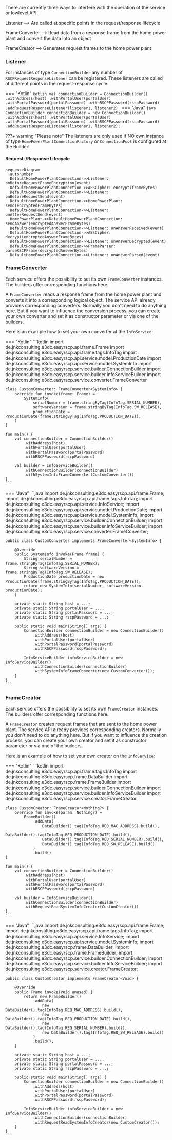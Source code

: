 There are currently three ways to interfere with the operation of the service or lowlevel API.

Listener --> Are called at specific points in the request/response lifecycle

FrameConverter --> Read data from a response frame from the home power plant and convert the data into an object

FrameCreator --> Generates request frames to the home power plant

### Listener
For instances of type `ConnectionBuilder` any number of `RSCPRequestResponseListener` can be registered. These listeners are called at different points in the request-response cycle.

=== "Kotlin"
    ```kotlin
    val connectionBuilder = ConnectionBuilder()
            .withAddress(host)
            .withPortalUser(portalUser)
            .withPortalPassword(portalPassword)
            .withRSCPPassword(rscpPassword)
            .addRequestResponseListener(listener1, listener2)
    ```
=== "Java"
    ```java
    ConnectionBuilder connectionBuilder = new ConnectionBuilder()
            .withAddress(host)
            .withPortalUser(portalUser)
            .withPortalPassword(portalPassword)
            .withRSCPPassword(rscpPassword)
            .addRequestResponseListener(listener1, listener2);
    ```

???+ warning "Please note"
    The listeners are only used if NO own instance of type `HomePowerPlantConnectionFactory` or `ConnectionPool` is configured at the Builder!

#### Request-/Response Lifecycle
``` mermaid
sequenceDiagram
  autonumber
  DefaultHomePowerPlantConnection->>Listener: onBeforeRequestFrameEncryption(event)
  DefaultHomePowerPlantConnection->>AESCipher: encrypt(frameBytes)
  DefaultHomePowerPlantConnection->>Listener: onBeforeRequestSend(event)
  DefaultHomePowerPlantConnection->>HomePowerPlant: send(encryptedFrameBytes)
  DefaultHomePowerPlantConnection->>Listener: onAfterRequestSend(event)
  HomePowerPlant->>DefaultHomePowerPlantConnection: sendAnswer(encryptedAnswerFrameBytes)
  DefaultHomePowerPlantConnection->>Listener: onAnswerReceived(event)
  DefaultHomePowerPlantConnection->>AESCipher: decrypt(encryptedAnswerFrameBytes)
  DefaultHomePowerPlantConnection->>Listener: onAnswerDecrypted(event)
  DefaultHomePowerPlantConnection->>FrameParser: parseRSCPFrame(decryptedAnswerBytes)
  DefaultHomePowerPlantConnection->>Listener: onAnswerParsed(event)
```

### FrameConverter

Each service offers the possibility to set its own `FrameConverter` instances. The builders offer corresponding functions here.

A `FrameConverter` reads a response frame from the home power plant and converts it into a corresponding logical object. The service API already provides corresponding converters.
Normally you don't need to do anything here. But if you want to influence the conversion process, you can create your own converter and set it as constructor parameter or via one of the builders.

Here is an example how to set your own converter at the `InfoService`:

=== "Kotlin"
    ```kotlin
    import de.jnkconsulting.e3dc.easyrscp.api.frame.Frame
    import de.jnkconsulting.e3dc.easyrscp.api.frame.tags.InfoTag
    import de.jnkconsulting.e3dc.easyrscp.api.service.model.ProductionDate
    import de.jnkconsulting.e3dc.easyrscp.api.service.model.SystemInfo
    import de.jnkconsulting.e3dc.easyrscp.service.builder.ConnectionBuilder
    import de.jnkconsulting.e3dc.easyrscp.service.builder.InfoServiceBuilder
    import de.jnkconsulting.e3dc.easyrscp.service.converter.FrameConverter
    
    class CustomConverter: FrameConverter<SystemInfo> {
        override fun invoke(frame: Frame) =
            SystemInfo(
                serialNumber = frame.stringByTag(InfoTag.SERIAL_NUMBER),
                softwareVersion = frame.stringByTag(InfoTag.SW_RELEASE),
                productionDate = ProductionDate(frame.stringByTag(InfoTag.PRODUCTION_DATE)),
        )
    }
    
    fun main() {
        val connectionBuilder = ConnectionBuilder()
            .withAddress(host)
            .withPortalUser(portalUser)
            .withPortalPassword(portalPassword)
            .withRSCPPassword(rscpPassword)
        
        val builder = InfoServiceBuilder()
            .withConnectionBuilder(connectionBuilder)
            .withSystemInfoFrameConverter(CustomConverter())
    }
    ```
=== "Java"
    ```java
    import de.jnkconsulting.e3dc.easyrscp.api.frame.Frame;
    import de.jnkconsulting.e3dc.easyrscp.api.frame.tags.InfoTag;
    import de.jnkconsulting.e3dc.easyrscp.api.service.InfoService;
    import de.jnkconsulting.e3dc.easyrscp.api.service.model.ProductionDate;
    import de.jnkconsulting.e3dc.easyrscp.api.service.model.SystemInfo;
    import de.jnkconsulting.e3dc.easyrscp.service.builder.ConnectionBuilder;
    import de.jnkconsulting.e3dc.easyrscp.service.builder.InfoServiceBuilder;
    import de.jnkconsulting.e3dc.easyrscp.service.converter.FrameConverter;
    
    public class CustomConverter implements FrameConverter<SystemInfo> {
    
        @Override
        public SystemInfo invoke(Frame frame) {
            String serialNumber = frame.stringByTag(InfoTag.SERIAL_NUMBER);
            String softwareVersion = frame.stringByTag(InfoTag.SW_RELEASE);
            ProductionDate productionDate = new ProductionDate(frame.stringByTag(InfoTag.PRODUCTION_DATE));
            return new SystemInfo(serialNumber, softwareVersion, productionDate);
        }
    
        private static String host = ...;
        private static String portalUser = ...;
        private static String portalPassword = ...;
        private static String rscpPassword = ...;
    
        public static void main(String[] args) {
            ConnectionBuilder connectionBuilder = new ConnectionBuilder()
                .withAddress(host)
                .withPortalUser(portalUser)
                .withPortalPassword(portalPassword)
                .withRSCPPassword(rscpPassword);
    
            InfoServiceBuilder infoServiceBuilder = new InfoServiceBuilder()
                .withConnectionBuilder(connectionBuilder)
                .withSystemInfoFrameConverter(new CustomConverter());    
        }
    }    
    ```

### FrameCreator

Each service offers the possibility to set its own `FrameCreator` instances. The builders offer corresponding functions here.

A `FrameCreator` creates request frames that are sent to the home power plant. The service API already provides corresponding creators.
Normally you don't need to do anything here. But if you want to influence the creation process, you can create your own creator and set it as constructor parameter or via one of the builders.

Here is an example of how to set your own creator on the `InfoService`:

=== "Kotlin"
    ```kotlin
    import de.jnkconsulting.e3dc.easyrscp.api.frame.tags.InfoTag
    import de.jnkconsulting.e3dc.easyrscp.frame.DataBuilder
    import de.jnkconsulting.e3dc.easyrscp.frame.FrameBuilder
    import de.jnkconsulting.e3dc.easyrscp.service.builder.ConnectionBuilder
    import de.jnkconsulting.e3dc.easyrscp.service.builder.InfoServiceBuilder
    import de.jnkconsulting.e3dc.easyrscp.service.creator.FrameCreator
    
    class CustomCreator: FrameCreator<Nothing?> {
        override fun invoke(param: Nothing?) =
            FrameBuilder()
                .addData(
                    DataBuilder().tag(InfoTag.REQ_MAC_ADDRESS).build(),
                    DataBuilder().tag(InfoTag.REQ_PRODUCTION_DATE).build(),
                    DataBuilder().tag(InfoTag.REQ_SERIAL_NUMBER).build(),
                    DataBuilder().tag(InfoTag.REQ_SW_RELEASE).build()
                )
                .build()
    }
    
    fun main() {
        val connectionBuilder = ConnectionBuilder()
            .withAddress(host)
            .withPortalUser(portalUser)
            .withPortalPassword(portalPassword)
            .withRSCPPassword(rscpPassword)
    
        val builder = InfoServiceBuilder()
            .withConnectionBuilder(connectionBuilder)
            .withRequestReadSystemInfoCreator(CustomCreator())
    }
    ```
=== "Java"
    ```java
    import de.jnkconsulting.e3dc.easyrscp.api.frame.Frame;
    import de.jnkconsulting.e3dc.easyrscp.api.frame.tags.InfoTag;
    import de.jnkconsulting.e3dc.easyrscp.api.service.InfoService;
    import de.jnkconsulting.e3dc.easyrscp.api.service.model.SystemInfo;
    import de.jnkconsulting.e3dc.easyrscp.frame.DataBuilder;
    import de.jnkconsulting.e3dc.easyrscp.frame.FrameBuilder;
    import de.jnkconsulting.e3dc.easyrscp.service.builder.ConnectionBuilder;
    import de.jnkconsulting.e3dc.easyrscp.service.builder.InfoServiceBuilder;
    import de.jnkconsulting.e3dc.easyrscp.service.creator.FrameCreator;
    
    public class CustomCreator implements FrameCreator<Void> {
    
        @Override
        public Frame invoke(Void unused) {
            return new FrameBuilder()
                .addData(
                    new DataBuilder().tag(InfoTag.REQ_MAC_ADDRESS).build(),
                    new DataBuilder().tag(InfoTag.REQ_PRODUCTION_DATE).build(),
                    new DataBuilder().tag(InfoTag.REQ_SERIAL_NUMBER).build(),
                    new DataBuilder().tag(InfoTag.REQ_SW_RELEASE).build()
                )
                .build();
        }
    
        private static String host = ...;
        private static String portalUser = ...;
        private static String portalPassword = ...;
        private static String rscpPassword = ...;
    
        public static void main(String[] args) {
            ConnectionBuilder connectionBuilder = new ConnectionBuilder()
                .withAddress(host)
                .withPortalUser(portalUser)
                .withPortalPassword(portalPassword)
                .withRSCPPassword(rscpPassword);
    
            InfoServiceBuilder infoServiceBuilder = new InfoServiceBuilder()
                .withConnectionBuilder(connectionBuilder)
                .withRequestReadSystemInfoCreator(new CustomCreator());
        }
    }    
    ```
